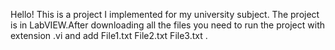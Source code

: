 Hello!
This is a project I implemented for my university subject.
The project is in LabVIEW.After downloading all the files you need to run the project with extension .vi and add File1.txt File2.txt File3.txt .

